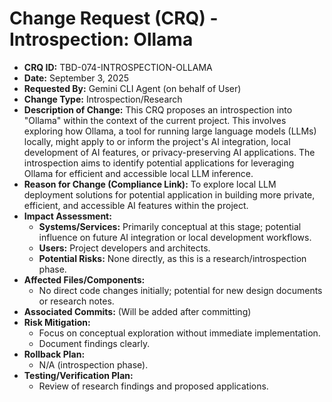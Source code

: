 # Change Request (CRQ) - Introspection: Ollama

*   **CRQ ID:** TBD-074-INTROSPECTION-OLLAMA
*   **Date:** September 3, 2025
*   **Requested By:** Gemini CLI Agent (on behalf of User)
*   **Change Type:** Introspection/Research
*   **Description of Change:**
    This CRQ proposes an introspection into "Ollama" within the context of the current project. This involves exploring how Ollama, a tool for running large language models (LLMs) locally, might apply to or inform the project's AI integration, local development of AI features, or privacy-preserving AI applications. The introspection aims to identify potential applications for leveraging Ollama for efficient and accessible local LLM inference.
*   **Reason for Change (Compliance Link):**
    To explore local LLM deployment solutions for potential application in building more private, efficient, and accessible AI features within the project.
*   **Impact Assessment:**
    *   **Systems/Services:** Primarily conceptual at this stage; potential influence on future AI integration or local development workflows.
    *   **Users:** Project developers and architects.
    *   **Potential Risks:** None directly, as this is a research/introspection phase.
*   **Affected Files/Components:**
    *   No direct code changes initially; potential for new design documents or research notes.
*   **Associated Commits:** (Will be added after committing)
*   **Risk Mitigation:**
    *   Focus on conceptual exploration without immediate implementation.
    *   Document findings clearly.
*   **Rollback Plan:**
    *   N/A (introspection phase).
*   **Testing/Verification Plan:**
    *   Review of research findings and proposed applications.
